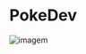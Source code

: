 # PokeDev

![imagem](https://user-images.githubusercontent.com/40505660/126226477-bbd45f67-9f79-4bea-a481-bfc2961a337b.png)
